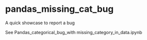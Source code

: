 # pandas_missing_cat_bug
A quick showcase to report a bug

See Pandas_categorical_bug_with missing_category_in_data.ipynb
